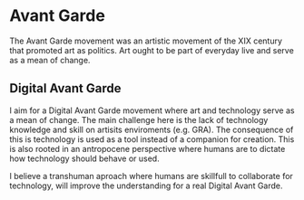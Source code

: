 # Avant Garde

The Avant Garde movement was an artistic movement of the XIX century that promoted art as politics. Art ought to be part of everyday live and serve as a mean of change.

## Digital Avant Garde

I aim for a Digital Avant Garde movement where art and technology serve as a mean of change. The main challenge here is the lack of technology knowledge and skill
on artisits enviroments (e.g. GRA). The consequence of this is technology is used as a tool instead of a companion for creation. 
This is also rooted in an antropocene perspective where humans are to dictate how technology should behave or used.

I believe a transhuman aproach where humans are skillfull to collaborate for technology, will improve the understanding for a real Digital Avant Garde.
